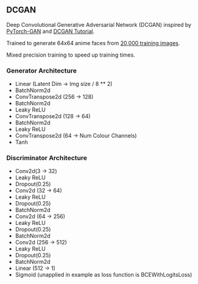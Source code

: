 ## DCGAN
Deep Convolutional Generative Adversarial Network (DCGAN) inspired by [PyTorch-GAN](https://github.com/eriklindernoren/PyTorch-GAN/blob/master/implementations/dcgan/dcgan.py) and [DCGAN Tutorial](https://pytorch.org/tutorials/beginner/dcgan_faces_tutorial.html).

Trained to generate 64x64 anime faces from [20,000 training images](https://huggingface.co/datasets/huggan/anime-faces).

Mixed precision training to speed up training times.

### Generator Architecture
- Linear (Latent Dim -> Img size / 8 ** 2)
- BatchNorm2d
- ConvTranspose2d (256 -> 128)
- BatchNorm2d
- Leaky ReLU
- ConvTranspose2d (128 -> 64)
- BatchNorm2d
- Leaky ReLU
- ConvTranspose2d (64 -> Num Colour Channels)
- Tanh

### Discriminator Architecture
- Conv2d(3 -> 32)
- Leaky ReLU
- Dropout(0.25)
- Conv2d (32 -> 64)
- Leaky ReLU
- Dropout(0.25)
- BatchNorm2d
- Conv2d (64 -> 256)
- Leaky ReLU
- Dropout(0.25)
- BatchNorm2d
- Conv2d (256 -> 512)
- Leaky ReLU
- Dropout(0.25)
- BatchNorm2d
- Linear (512 -> 1)
- Sigmoid (unapplied in example as loss function is BCEWithLogitsLoss)